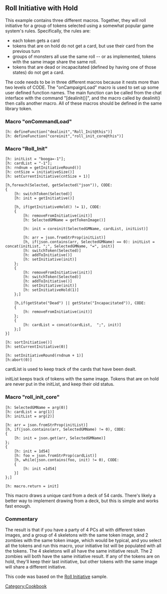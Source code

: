 ## Roll Initiative with Hold

This example contains three different macros. Together, they will roll
initiative for a group of tokens selected using a somewhat popular game
system's rules. Specifically, the rules are:

  - each token gets a card
  - tokens that are on hold do not get a card, but use their card from
    the previous turn
  - groups of monsters all use the same roll -- or as implemented,
    tokens with the same image share the same roll.
  - tokens that are dead or incapacitated (defined by having one of
    those states) do not get a card.

The code needs to be in three different macros because it nests more
than two levels of CODE. The "onCampaignLoad" macro is used to set up
some user defined function names. The main function can be called from
the chat interface with the command "\[dealinit()\]", and the macro
called by dealinit() then calls another macro. All of these macros
should be defined in the same library token.

### Macro "onCommandLoad"

``` mtmacro
[h: defineFunction("dealinit","Roll_Init@this")]
[h: defineFunction("coreinit","roll_init_core@this")]
```

### Macro "Roll_Init"

``` mtmacro
[h: initList = "booga=-1"];
[h: cardList = "-1"];
[h: rndnum = getInitiativeRound()]
[h: cntSize = initiativeSize()]
[h: setCurrentInitiative(cntSize + 1)]

[h,foreach(Selected, getSelected("json")), CODE:
{
    [h: switchToken(Selected)]
    [h: init = getInitiative()]

    [h, if(getInitiativeHold() != 1), CODE:
    {
        [h: removeFromInitiative(init)]
        [h: SelectedGMName = getTokenImage()]

        [h: init = coreinit(SelectedGMName, cardList, initList)]

        [h: arr = json.fromStrProp(initList)]
        [h, if(json.contains(arr, SelectedGMName) == 0): initList = concat(initList, ";", SelectedGMName, "=", init)]
        [h: switchToken(Selected)]
        [h: addToInitiative()]
        [h: setInitiative(init)]
    };
    {
        [h: removeFromInitiative(init)]
        [h: switchToken(Selected)]
        [h: addToInitiative()]
        [h: setInitiative(init)]
        [h: setInitiativeHold(1)]
    };]

    [h,if(getState("Dead") || getState("Incapacitated")), CODE:
    {
        [h: removeFromInitiative(init)]
    };
    {
        [h: cardList = concat(cardList,  ";", init)]
    };]
}]

[h: sortInitiative()]
[h: setCurrentInitiative(0)]

[h: setInitiativeRound(rndnum + 1)]
[h:abort(0)]
```

cardList is used to keep track of the cards that have been dealt.

initList keeps track of tokens with the same image. Tokens that are on
hold are never put in the initList, and keep their old status.

### Macro "roll_init_core"

``` mtmacro
[h: SelectedGMName = arg(0)]
[h: cardList = arg(1)]
[h: initList = arg(2)]

[h: arr = json.fromStrProp(initList)]
[h, if(json.contains(arr, SelectedGMName) != 0), CODE:
{
    [h: init = json.get(arr, SelectedGMName)]
};
{
    [h: init = 1d54]
    [h: foo = json.fromStrProp(cardList)]
    [h, while(json.contains(foo, init) != 0), CODE:
    {
        [h: init =1d54]
    }]
};]

[h: macro.return = init]
```

This macro draws a unique card from a deck of 54 cards. There's likely a
better way to implement drawing from a deck, but this is simple and
works fast enough.

### Commentary

The result is that if you have a party of 4 PCs all with different token
images, and a group of 4 skeletons with the same token image, and 2
zombies with the same token image, which would be typical, and you
select all the tokens and run this macro, your initiative list will be
populated with all the tokens. The 4 skeletons will all have the same
initiative result. The 2 zombies will both have the same initiative
result. If any of the tokens are on hold, they'll keep their last
initiative, but other tokens with the same image will share a different
initiative.

This code was based on the [Roll Initiative](Roll_Initiative "wikilink")
sample.

[Category:Cookbook](Category:Cookbook "wikilink")